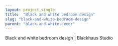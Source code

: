 ```yaml
---
layout: project_single
title:  "Black and white bedroom design"
slug: "black-and-white-bedroom-design"
parent: "black-and-white-decor"
---
```

Black and white bedroom design | Blackhaus Studio
